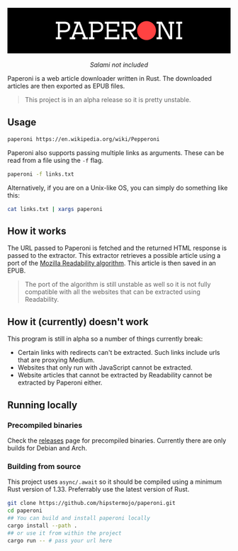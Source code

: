 <p align="center"><img src="./paperoni-dark.png"></p>

<p align="center"><i>Salami not included</i></p>

Paperoni is a web article downloader written in Rust. The downloaded articles are then exported as EPUB files.

> This project is in an alpha release so it is pretty unstable.

## Usage

```sh
paperoni https://en.wikipedia.org/wiki/Pepperoni
```

Paperoni also supports passing multiple links as arguments. These can be read from a file using the `-f` flag.

```sh
paperoni -f links.txt
```

Alternatively, if you are on a Unix-like OS, you can simply do something like this:

```sh
cat links.txt | xargs paperoni
```

## How it works

The URL passed to Paperoni is fetched and the returned HTML response is passed to the extractor.
This extractor retrieves a possible article using a port of the [Mozilla Readability algorithm](https://github.com/mozilla/readability). This article is then saved in an EPUB.

> The port of the algorithm is still unstable as well so it is not fully compatible with all the websites that can be extracted using Readability.

## How it (currently) doesn't work

This program is still in alpha so a number of things currently break:

- Certain links with redirects can't be extracted. Such links include urls that are proxying Medium.
- Websites that only run with JavaScript cannot be extracted.
- Website articles that cannot be extracted by Readability cannot be extracted by Paperoni either.

## Running locally

### Precompiled binaries

Check the [releases](https://github.com/hipstermojo/paperoni/releases) page for precompiled binaries. Currently there are only builds for Debian and Arch.

### Building from source

This project uses `async/.await` so it should be compiled using a minimum Rust version of 1.33. Preferrably use the latest version of Rust.

```sh
git clone https://github.com/hipstermojo/paperoni.git
cd paperoni
## You can build and install paperoni locally
cargo install --path .
## or use it from within the project
cargo run -- # pass your url here
```
